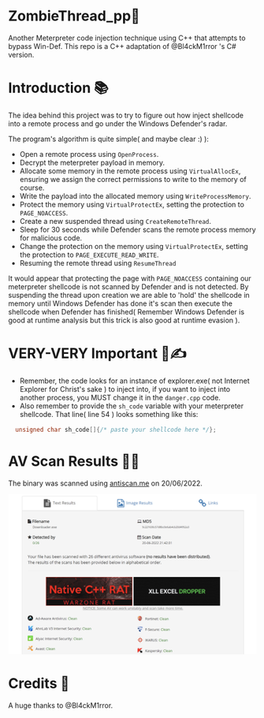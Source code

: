 # ZombieThread_pp🧟
Another Meterpreter code injection technique using C++ that attempts to bypass Win-Def. This repo is a C++ adaptation of @Bl4ckM1rror 's C# version.

# Introduction 📚
The idea behind this project was to try to figure out how inject shellcode into a remote process and go under the Windows Defender's radar.

The program's algorithm is quite simple( and maybe clear :) ):

- Open a remote process using `OpenProcess`.
- Decrypt the meterpreter payload in memory.
- Allocate some memory in the remote process using `VirtualAllocEx`, ensuring we assign the correct permissions to write to the memory of course.
- Write the payload into the allocated memory using `WriteProcessMemory`.
- Protect the memory using `VirtualProtectEx`, setting the protection to `PAGE_NOACCESS`.
- Create a new suspended thread using `CreateRemoteThread`.
- Sleep for 30 seconds while Defender scans the remote process memory for malicious code.
- Change the protection on the memory using `VirtualProtectEx`, setting the protection to `PAGE_EXECUTE_READ_WRITE`.
- Resuming the remote thread using `ResumeThread`

It would appear that protecting the page with `PAGE_NOACCESS` containing our meterpreter shellcode is not scanned by Defender and is not detected. By suspending the thread upon creation we are able to 'hold' the shellcode in memory until Windows Defender has done it's scan then execute the shellcode when Defender has finished( Remember Windows Defender is good at runtime analysis but this trick is also good at runtime evasion ).

# VERY-VERY Important 📝✍️
- Remember, the code looks for an instance of explorer.exe( not Internet Explorer for Christ's sake ) to inject into, if you want to inject into another process, you MUST change it in the `danger.cpp` code.
- Also remember to provide the `sh_code` variable with your meterpreter shellcode. That line( line 54 ) looks something like this:
```cpp
  unsigned char sh_code[]{/* paste your shellcode here */};
```

# AV Scan Results 🚨🚨

The binary was scanned using [antiscan.me](https://antiscan.me/scan/new/result?id=JkbJGQBeJIw6) on 20/06/2022.

![AV Scan](https://github.com/Bl4ckM1rror/ZombieThread/blob/main/antiscan.png?raw=true)

# Credits 🫡
A huge thanks to @Bl4ckM1rror.
